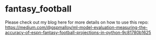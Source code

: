 # fantasy_football
Please check out my blog here for more details on how to use this repo: https://medium.com/@gspmalloy/ml-model-evaluation-measuring-the-accuracy-of-espn-fantasy-football-projections-in-python-9c81780b1625
